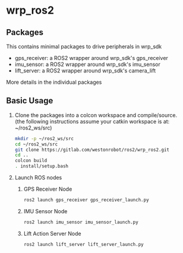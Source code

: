 # wrp_ros2

## Packages

This contains minimal packages to drive peripherals in wrp_sdk

* gps_receiver: a ROS2 wrapper around wrp_sdk's gps_receiver
* imu_sensor: a ROS2 wrapper around wrp_sdk's imu_sensor
* lift_server: a ROS2 wrapper around wrp_sdk's camera_lift

More details in the individual packages

## Basic Usage

1. Clone the packages into a colcon workspace and compile/source.  
(the following instructions assume your catkin workspace is at: ~/ros2_ws/src)

    ````bash
    mkdir -p ~/ros2_ws/src
    cd ~/ros2_ws/src
    git clone https://gitlab.com/westonrobot/ros2/wrp_ros2.git
    cd ..
    colcon build
    . install/setup.bash
    ````

2. Launch ROS nodes  

    1. GPS Receiver Node

        ````bash
        ros2 launch gps_receiver gps_receiver_launch.py 
        ````

    2. IMU Sensor Node

        ````bash
        ros2 launch imu_sensor imu_sensor_launch.py 
        ````

    3. Lift Action Server Node

        ````bash
        ros2 launch lift_server lift_server_launch.py 
        ````
